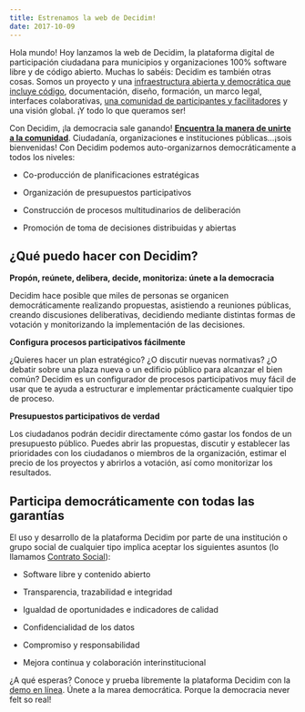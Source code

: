 ```yaml
---
title: Estrenamos la web de Decidim!
date: 2017-10-09
---
```


Hola mundo! Hoy lanzamos la web de Decidim, la plataforma digital de participación ciudadana para municipios y organizaciones 100% software libre y de código abierto.  Muchas lo sabéis: Decidim es también otras cosas. Somos un proyecto y una [infraestructura abierta y democrática que incluye código](https://github.com/decidim/decidim), documentación, diseño, formación, un marco legal, interfaces colaborativas, [una comunidad de participantes y facilitadores](https://meta.decidim.barcelona/) y una visión global. ¡Y todo lo que queramos ser!

Con Decidim, ¡la democracia sale ganando! **[Encuentra la manera de unirte a la comunidad](https://decidim.org/es/community/)**. Ciudadanía, organizaciones e instituciones públicas…¡sois bienvenidas! Con Decidim podemos auto-organizarnos democráticamente a todos los niveles:

* Co-producción de planificaciones estratégicas

* Organización de presupuestos participativos

* Construcción de procesos multitudinarios de deliberación

* Promoción de toma de decisiones distribuidas y abiertas

## ¿Qué puedo hacer con Decidim?

**Propón, reúnete, delibera, decide, monitoriza: únete a la democracia**

Decidim hace posible que miles de personas se organicen democráticamente realizando propuestas, asistiendo a reuniones públicas, creando discusiones deliberativas, decidiendo mediante distintas formas de votación y monitorizando la implementación de las decisiones.

**Configura procesos participativos fácilmente**

¿Quieres hacer un plan estratégico? ¿O discutir nuevas normativas? ¿O debatir sobre una plaza nueva o un edificio público para alcanzar el bien común? Decidim es un configurador de procesos participativos muy fácil de usar que te ayuda a estructurar e implementar prácticamente cualquier tipo de proceso.

**Presupuestos participativos de verdad**

Los ciudadanos podrán decidir directamente cómo gastar los fondos de un presupuesto público. Puedes abrir las propuestas, discutir y establecer las prioridades con los ciudadanos o miembros de la organización, estimar el precio de los proyectos y abrirlos a votación, así como monitorizar los resultados.

## Participa democráticamente con todas las garantías

El uso y desarrollo de la plataforma Decidim por parte de una institución o grupo social de cualquier tipo implica aceptar los siguientes asuntos (lo llamamos [Contrato Social](https://decidim.org/es/contract/)):

* Software libre y contenido abierto

* Transparencia, trazabilidad e integridad

* Igualdad de oportunidades e indicadores de calidad

* Confidencialidad de los datos

* Compromiso y responsabilidad

* Mejora continua y colaboración interinstitucional

¿A qué esperas? Conoce y prueba libremente la plataforma Decidim con la [demo en línea](https://decidim.org/es/demo/). Únete a la marea democrática. Porque la democracia never felt so real!
